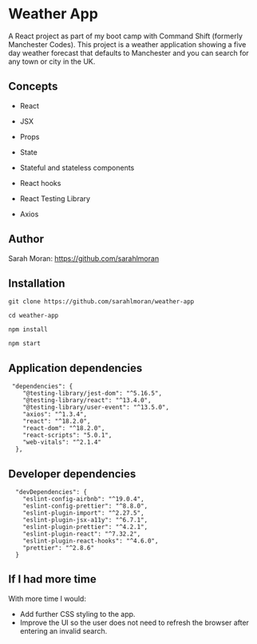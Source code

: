 # Weather App

A React project as part of my boot camp with Command Shift (formerly Manchester Codes). This project is a weather application showing a five day weather forecast that defaults to Manchester and you can search for any town or city in the UK.

## Concepts

- React

- JSX

- Props

- State

- Stateful and stateless components

- React hooks

- React Testing Library

- Axios

## Author

Sarah Moran: https://github.com/sarahlmoran

## Installation

```
git clone https://github.com/sarahlmoran/weather-app
```

```
cd weather-app
```

```
npm install
```

```
npm start
```

## Application dependencies

```
 "dependencies": {
    "@testing-library/jest-dom": "^5.16.5",
    "@testing-library/react": "^13.4.0",
    "@testing-library/user-event": "^13.5.0",
    "axios": "^1.3.4",
    "react": "^18.2.0",
    "react-dom": "^18.2.0",
    "react-scripts": "5.0.1",
    "web-vitals": "^2.1.4"
  },
```

## Developer dependencies

```
  "devDependencies": {
    "eslint-config-airbnb": "^19.0.4",
    "eslint-config-prettier": "^8.8.0",
    "eslint-plugin-import": "^2.27.5",
    "eslint-plugin-jsx-a11y": "^6.7.1",
    "eslint-plugin-prettier": "^4.2.1",
    "eslint-plugin-react": "^7.32.2",
    "eslint-plugin-react-hooks": "^4.6.0",
    "prettier": "^2.8.6"
  }
```

## If I had more time

With more time I would:

- Add further CSS styling to the app.
- Improve the UI so the user does not need to refresh the browser after entering an invalid search.
